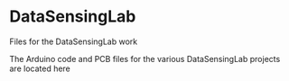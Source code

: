 DataSensingLab
==============

Files for the DataSensingLab work

The Arduino code and PCB files for the various DataSensingLab projects are located here
